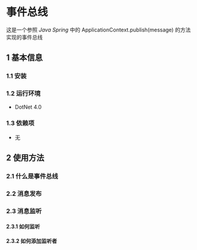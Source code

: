 # 事件总线

这是一个参照 *Java Spring* 中的 ApplicationContext.publish(message) 的方法实现的事件总线

## 1 基本信息

### 1.1 安装

### 1.2 运行环境

* DotNet 4.0

### 1.3 依赖项

* 无

## 2 使用方法

### 2.1 什么是事件总线



### 2.2 消息发布



### 2.3 消息监听

#### 2.3.1 如何监听

#### 2.3.2 如何添加监听者

